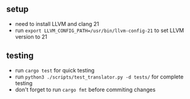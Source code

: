 ## setup
- need to install LLVM and clang 21
- run `export LLVM_CONFIG_PATH=/usr/bin/llvm-config-21` to set LLVM version to 21

## testing
- run `cargo test` for quick testing
- run `python3 ./scripts/test_translator.py -d tests/` for complete testing
- don't forget to run `cargo fmt` before commiting changes
